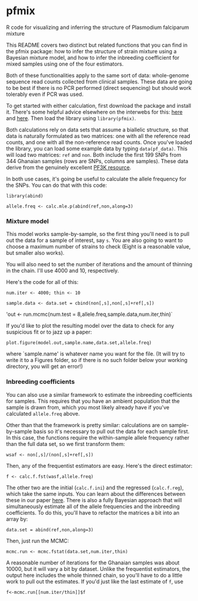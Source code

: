 # pfmix
R code for visualizing and inferring the structure of Plasmodium falciparum mixture

This README covers two distinct but related functions that you can find in the pfmix package: how to infer the structure of strain mixture using a Bayesian mixture model, and how to infer the inbreeding coefficient for mixed samples using one of the four estimators. 

Both of these functionalities apply to the same sort of data: whole-genome sequence read counts collected from clinical samples. These data are going to be best if there is no PCR performed (direct sequencing) but should work tolerably even if PCR was used. 

To get started with either calculation, first download the package and install it. There's some helpful advice elsewhere on the interwebs for this: [here](http://stackoverflow.com/questions/1474081/how-do-i-install-an-r-package-from-source) and [here](https://cran.r-project.org/doc/manuals/r-devel/R-admin.html). Then load the library using `library(pfmix)`.

Both calculations rely on data sets that assume a biallelic structure, so that data is naturally formulated as two matrices: one with all the reference read counts, and one with all the non-reference read counts. Once you've loaded the library, you can load some example data by typing `data(pf_data)`. This will load two matrices: `ref` and `non`. Both include the first 199 SNPs from 344 Ghanaian samples (rows are SNPs, columns are samples). These data derive from the genuinely excellent [PF3K resource](https://www.malariagen.net/data/pf3k-3).

In both use cases, it's going be useful to calculate the allele frequency for the SNPs. You can do that with this code:

`library(abind)`

`allele.freq <- calc.mle.p(abind(ref,non,along=3)`

### Mixture model

This model works sample-by-sample, so the first thing you'll need is to pull out the data for a sample of interest, say `s`. You are also going to want to choose a maximum number of strains to check (Eight is a reasonable value, but smaller also works).

You will also need to set the number of iterations and the amount of thinning in the chain. I'll use 4000 and 10, respectively. 

Here's the code for all of this:

`num.iter <- 4000; thin <- 10`

`sample.data <- data.set = cbind(non[,s],non[,s]+ref[,s])`

'out <- run.mcmc(num.test = 8,allele.freq,sample.data,num.iter,thin)`

If you'd like to plot the resulting model over the data to check for any suspicious fit or to jazz up a paper:

`plot.figure(model.out,sample.name,data.set,allele.freq)`

where `sample.name' is whatever name you want for the file. (It will try to write it to a Figures folder, so if there is no such folder below your working directory, you will get an error!) 

### Inbreeding coefficients

You can also use a similar framework to estimate the inbreeding coefficients for samples. This requires that you have an ambient population that the sample is drawn from, which you most likely already have if you've calculated `allele.freq` above. 

Other than that the framework is pretty similar: calculations are on sample-by-sample basis so it's necessary to pull out the data for each sample first. In this case, the functions require the within-sample allele frequency rather than the full data set, so we first transform them:

`wsaf <- non[,s]/(non[,s]+ref[,s])`

Then, any of the frequentist estimators are easy. Here's the direct estimator:

`f <- calc.f.fst(wasf,allele.freq)`

The other two are the initial (`calc.f.ini`) and the regressed (`calc.f.reg`), which take the same inputs. You can learn about the differences between these in our paper [here](http://biorxiv.org/content/early/2015/06/29/021519). There is also a fully Bayesian approach that will simultaneously estimate all of the allele frequencies and the inbreeding coefficients. To do this, you'll have to refactor the matrices a bit into an array by:

`data.set = abind(ref,non,along=3)`

Then, just run the MCMC: 

`mcmc.run <- mcmc.fstat(data.set,num.iter,thin)`

A reasonable number of iterations for the Ghanaian samples was about 10000, but it will vary a bit by dataset. Unlike the frequentist estimators, the output here includes the whole thinned chain, so you'll have to do a little work to pull out the estimates. If you'd just like the last estimate of `f`, use

`f<-mcmc.run[[num.iter/thin]]$f`






